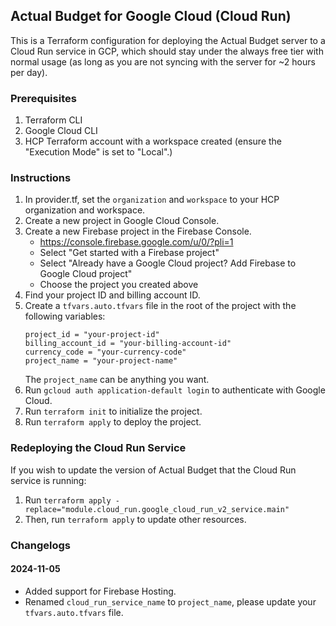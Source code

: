 ## Actual Budget for Google Cloud (Cloud Run)

This is a Terraform configuration for deploying the Actual Budget server to a Cloud Run service in GCP, which should stay under the always free tier with normal usage (as long as you are not syncing with the server for ~2 hours per day).

### Prerequisites

1. Terraform CLI
1. Google Cloud CLI
2. HCP Terraform account with a workspace created (ensure the "Execution Mode" is set to "Local".)

### Instructions

1. In provider.tf, set the `organization` and `workspace` to your HCP organization and workspace.
1. Create a new project in Google Cloud Console.
1. Create a new Firebase project in the Firebase Console.
    - https://console.firebase.google.com/u/0/?pli=1
    - Select "Get started with a Firebase project"
    - Select "Already have a Google Cloud project? Add Firebase to Google Cloud project"
    - Choose the project you created above
1. Find your project ID and billing account ID.
1. Create a `tfvars.auto.tfvars` file in the root of the project with the following variables:
    ```hcl
    project_id = "your-project-id"
    billing_account_id = "your-billing-account-id"
    currency_code = "your-currency-code"
    project_name = "your-project-name"
    ```
    The `project_name` can be anything you want.
1. Run `gcloud auth application-default login` to authenticate with Google Cloud.
1. Run `terraform init` to initialize the project.
1. Run `terraform apply` to deploy the project.

### Redeploying the Cloud Run Service

If you wish to update the version of Actual Budget that the Cloud Run service is running:

1. Run `terraform apply -replace="module.cloud_run.google_cloud_run_v2_service.main"`
1. Then, run `terraform apply` to update other resources.

### Changelogs

#### 2024-11-05

- Added support for Firebase Hosting.
- Renamed `cloud_run_service_name` to `project_name`, please update your `tfvars.auto.tfvars` file.
